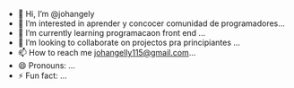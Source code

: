 - 👋 Hi, I’m @johangely
- 👀 I’m interested in aprender y concocer comunidad de programadores...
- 🌱 I’m currently learning programacaon front end ...
- 💞️ I’m looking to collaborate on projectos pra principiantes ...
- 📫 How to reach me johangelly115@gmail.com...
- 😄 Pronouns: ...
- ⚡ Fun fact: ...

<!---
johangely/johangely is a ✨ special ✨ repository because its `README.md` (this file) appears on your GitHub profile.
You can click the Preview link to take a look at your changes.
--->
